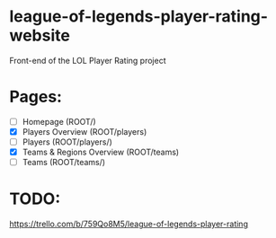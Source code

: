 # league-of-legends-player-rating-website
Front-end of the LOL Player Rating project

# Pages:
- [ ] Homepage (ROOT/)
- [x] Players Overview (ROOT/players)
- [ ] Players (ROOT/players/<number>)
- [x] Teams & Regions Overview (ROOT/teams)
- [ ] Teams (ROOT/teams/<number>)
  
# TODO: 
https://trello.com/b/759Qo8M5/league-of-legends-player-rating
